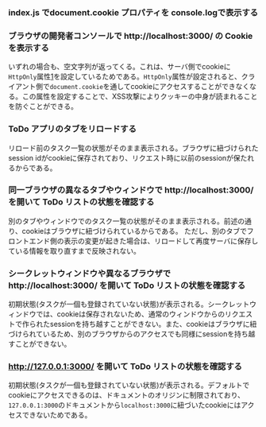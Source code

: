 ### index.js でdocument.cookie プロパティを console.logで表示する

### ブラウザの開発者コンソールで http://localhost:3000/ の Cookie を表示する

いずれの場合も、空文字列が返ってくる。これは、サーバ側でcookieに`HttpOnly`属性[1]を設定しているためである。`HttpOnly`属性が設定されると、クライアント側で`document.cookie`を通してcookieにアクセスすることができなくなる。この属性を設定することで、XSS攻撃によりクッキーの中身が読まれることを防ぐことができる。

### ToDo アプリのタブをリロードする

リロード前のタスク一覧の状態がそのまま表示される。ブラウザに紐づけられたsession idがcookieに保存されており、リクエスト時に以前のsessionが保たれるからである。

### 同一ブラウザの異なるタブやウィンドウで http://localhost:3000/ を開いて ToDo リストの状態を確認する

別のタブやウィンドウでのタスク一覧の状態がそのまま表示される。前述の通り、cookieはブラウザに紐づけられているからである。
ただし、別のタブでフロントエンド側の表示の変更が起きた場合は、リロードして再度サーバに保存している情報を取り直すまで反映されない。

### シークレットウィンドウや異なるブラウザで http://localhost:3000/ を開いて ToDo リストの状態を確認する

初期状態(タスクが一個も登録されていない状態)が表示される。シークレットウィンドウでは、cookieは保存されないため、通常のウィンドウからのリクエストで作られたsessionを持ち越すことができない。また、cookieはブラウザに紐づけられているため、別のブラウザからのアクセスでも同様にsessionを持ち越すことができない。

### http://127.0.0.1:3000/ を開いて ToDo リストの状態を確認する

初期状態(タスクが一個も登録されていない状態)が表示される。デフォルトでcookieにアクセスできるのは、ドキュメントのオリジンに制限されており、`127.0.0.1:3000`のドキュメントから`localhost:3000`に紐づいたcookieにはアクセスできないためである。

[1]: https://developer.mozilla.org/ja/docs/Web/HTTP/Cookies#cookie_%E3%81%B8%E3%81%AE%E3%82%A2%E3%82%AF%E3%82%BB%E3%82%B9%E3%82%92%E3%83%96%E3%83%AD%E3%83%83%E3%82%AF
